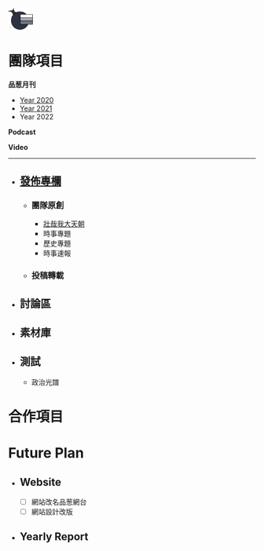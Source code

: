 <img src="Logo.png" width=10%>

# 團隊項目
**品葱月刊**
- [Year 2020](https://github.com/PincongGroup/Project-PincongMediaPlatform/releases/tag/Pincong)
- [Year 2021]()
- Year 2022

**Podcast**

**Video**

***

- ## [發佈專欄](/Release)
  - ### 團隊原創
    - [壯哉我大天朝](/Release/專題/壯哉我大天朝)
    - 時事專題
    - 歷史專題
    - 時事速報
  - ### 投稿轉載

- ## 討論區
- ## 素材庫
- ## 測試
  - 政治光譜
  
# 合作項目

# Future Plan
- ## Website
  - [ ] 網站改名品葱網台
  - [ ] 網站設計改版
  
- ## Yearly Report
